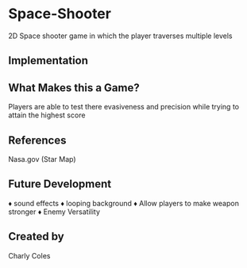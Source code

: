 # Space-Shooter
2D Space shooter game in which the player traverses multiple levels

## Implementation

## What Makes this a Game?
Players are able to test there evasiveness and precision while trying to attain the highest score
## References
Nasa.gov (Star Map)
## Future Development
♦ sound effects
♦ looping background
♦ Allow players to make weapon stronger
♦ Enemy Versatility
## Created by
Charly Coles
